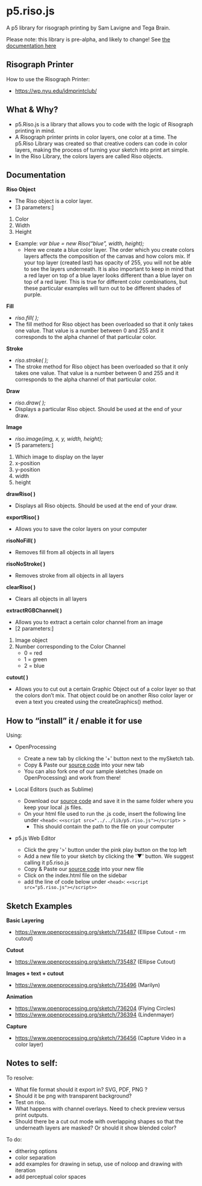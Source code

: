 # p5.riso.js

A p5 library for risograph printing by Sam Lavigne and Tega Brain.

Please note: this library is pre-alpha, and likely to change! See [the documentation here](https://antiboredom.github.io/p5.riso)

## Risograph Printer

How to use the Risograph Printer: 
- https://wp.nyu.edu/idmprintclub/

## What & Why?
- p5.Riso.js is a library that allows you to code with the logic of Risograph printing in mind. 
- A Risograph printer prints in color layers, one color at a time. The p5.Riso Library was created so that creative coders can code in color layers, making the process of turning your sketch into print art simple.
- In the Riso Library, the colors layers are called Riso objects.

## Documentation

**Riso Object**
- The Riso object is a color layer. 
- [3 parameters:]
1. Color
2. Width
3. Height 
- Example: *var blue = new Riso(“blue”, width, height);*
	- Here we create a blue color layer. The order which you create colors layers affects the composition of the canvas and how colors mix. If your top layer (created last) has opacity of 255, you will not be able to see the layers underneath. It is also important to keep in mind that a red layer on top of a blue layer looks different than a blue layer on top of a red layer. This is true for different color combinations, but these particular examples will turn out to be different shades of purple.

**Fill**
- *riso.fill( );*
- The fill method for Riso object has been overloaded so that it only takes one value. That value is a number between 0 and 255 and it corresponds to the alpha channel of that particular color.

**Stroke**
- *riso.stroke( );*
- The stroke method for Riso object has been overloaded so that it only takes one value. That value is a number between 0 and 255 and it corresponds to the alpha channel of that particular color.

**Draw**
- *riso.draw( );*
- Displays a particular Riso object. Should be used at the end of your draw.

**Image**
- *riso.image(img, x, y, width, height);*
- [5 parameters:]
1. Which image to display on the layer
1. x-position
1. y-position
1. width
1. height

**drawRiso( )**
- Displays all Riso objects. Should be used at the end of your draw.

**exportRiso( )**
- Allows you to save the color layers on your computer

**risoNoFill( )**
- Removes fill from all objects in all layers

**risoNoStroke( )**
- Removes stroke from all objects in all layers

**clearRiso( )**
- Clears all objects in all layers

**extractRGBChannel( )**
- Allows you to extract a certain color channel from an image
- [2 parameters:]
1. Image object
1. Number corresponding to the Color Channel
	- 0 = red
	- 1 = green
	- 2 = blue

**cutout( )**
- Allows you to cut out a certain Graphic Object out of a color layer so that the colors don’t mix. That object could be on another Riso color layer or even a text you created using the createGraphics() method. 


## How to “install” it / enable it for use
Using:
- OpenProcessing
 	- Create a new tab by clicking the '+' button next to the mySketch tab. 
	- Copy & Paste our [source code](https://raw.githubusercontent.com/antiboredom/p5.riso/master/lib/p5.riso.js) into your new tab
 	- You can also fork one of our sample sketches (made on OpenProcessing) and work from there!

- Local Editors (such as Sublime)
	- Download our [source code](https://raw.githubusercontent.com/antiboredom/p5.riso/master/lib/p5.riso.js) and save it in the same folder where you keep your local .js files.
	- On your html file used to run the .js code, insert the following line under `<head>`:
    	`<<script src="../../lib/p5.riso.js"></script> >`
    	* This should contain the path to the file on your computer 

- p5.js Web Editor
	- Click the grey '>' button under the pink play button on the top left
	- Add a new file to your sketch by clicking the '▼' button. We suggest calling it p5.riso.js
	- Copy & Paste our [source code](https://raw.githubusercontent.com/antiboredom/p5.riso/master/lib/p5.riso.js) into your new file
	- Click on the index.html file on the sidebar
	- add the line of code below under `<head>`: 
	`<<script src="p5.riso.js"></script>>`


## Sketch Examples
**Basic Layering**
- https://www.openprocessing.org/sketch/735487 (Ellipse Cutout - rm cutout)

**Cutout**
- https://www.openprocessing.org/sketch/735487 (Ellipse Cutout)

**Images + text + cutout**
- https://www.openprocessing.org/sketch/735496 (Marilyn)

**Animation**
- https://www.openprocessing.org/sketch/736204 (Flying Circles)
- https://www.openprocessing.org/sketch/736394 (Lindenmayer)

**Capture**
- https://www.openprocessing.org/sketch/736456 (Capture Video in a color layer)

## Notes to self:

To resolve:
- What file format should it export in? SVG, PDF, PNG ?
- Should it be png with transparent background?
- Test on riso.
- What happens with channel overlays. Need to check preview versus print outputs.
- Should there be a cut out mode with overlapping shapes so that the underneath layers are masked? Or should it show blended color?

To do:
- dithering options
- color separation
- add examples for drawing in setup, use of noloop and drawing with iteration
- add perceptual color spaces
